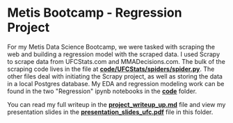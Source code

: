 # Metis Bootcamp - Regression Project

For my Metis Data Science Bootcamp, we were tasked with scraping the web and building a regression model with the scraped data. I used Scrapy to scrape data from UFCStats.com and MMADecisions.com. The bulk of the scraping code lives in the file at [**code/UFCStats/spiders/spider.py**](https://github.com/drwismer/metis_regression_module/blob/main/code/UFCStats/spiders/spider.py). The other files deal with initiating the Scrapy project, as well as storing the data in a local Postgres database. My EDA and regression modeling work can be found in the two "Regression" ipynb notebooks in the [**code**](https://github.com/drwismer/metis_regression_module/tree/main/code) folder.

You can read my full writeup in the [**project_writeup_up.md**](https://github.com/drwismer/metis_regression_module/blob/main/project_writeup_ufc.md) file and view my presentation slides in the [**presentation_slides_ufc.pdf**](https://github.com/drwismer/metis_regression_module/blob/main/presentation_slides_ufc.pdf) file in this folder.
